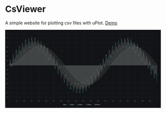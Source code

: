 # CsViewer
A simple website for plotting csv files with uPlot. [Demo](https://dot1nt.github.io)

![image](https://github.com/dot1nt/csviewer/blob/main/assets/image.png)
